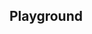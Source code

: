 <script setup>
import SwaggerUI from "@/swagger/view/SwaggerUI.vue";

import baseAllAbsWithQueryJson from "@/swagger/json/records/solr/all-record-with-query.json";
import lawAllAbsWithQueryJson from "@/swagger/json/law/solr/all-record-with-query.json";

import baseAllAbsPermitJson from "@/swagger/json/records/solr/all-record.json";
import lawAllAbsPermitJson from "@/swagger/json/law/solr/all-record.json";

import baseAllAbsPermitWithCountryJson from "@/swagger/json/records/solr/all-record-with-country.json";
import lawAllAbsPermitWithCountryJson from "@/swagger/json/law/solr/all-record-with-country.json";

import baseAllAbsPermitWithRegionJson from "@/swagger/json/records/solr/all-record-with-region.json";
import lawAllAbsPermitWithRegionJson from "@/swagger/json/law/solr/all-record-with-region.json";

import baseAllAbsPermitWithSubFiltersJson from "@/swagger/json/records/solr/all-record-with-subfilters.json";
import lawAllAbsPermitWithSubFiltersJson from "@/swagger/json/law/solr/all-record-with-subfilters.json";

function mergeJson(base, specific) {
  const merged = JSON.parse(JSON.stringify(base));
  merged.paths["/index"].get.parameters[0].schema.example = specific.example;
  return merged;
}

import { mergeSwaggerWithBase, deepClone } from "@/utils"

const swaggerSpecs = [
  { json: mergeSwaggerWithBase(deepClone(baseJson), lawAllRecordsJson, ['paths']) ,protected: false },
  { json: mergeSwaggerWithBase(deepClone(baseJson), lawAllRecordsWithCountryJson, ['paths']) ,protected: false },
  { json: mergeSwaggerWithBase(deepClone(baseJson), lawAllRecordsWithQueryJson, ['paths']) ,protected: false },
  { json: mergeSwaggerWithBase(deepClone(baseJson), lawAllRecordsWithRegionJson, ['paths']), protected: false },
  { json: mergeSwaggerWithBase(deepClone(baseJson), lawAllRecordsWithSubFiltersJson, ["paths"]), protected: false },
];


</script>

<!--@include: @/../components/records/solr.md-->

## Playground

<SwaggerUI :swaggerSpecs="swaggerSpecs"/>

